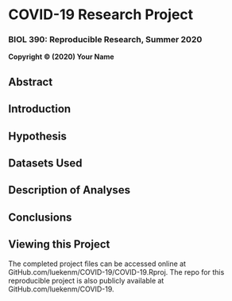 # COVID-19 Research Project

### BIOL 390: Reproducible Research, Summer 2020

**Copyright © (2020) Your Name**

## Abstract

## Introduction

## Hypothesis

## Datasets Used

## Description of Analyses

## Conclusions

## Viewing this Project

The completed project files can be accessed online at GitHub.com/luekenm/COVID-19/COVID-19.Rproj. The repo for this reproducible project is also publicly available at GitHub.com/luekenm/COVID-19. 